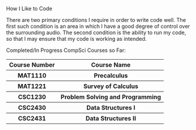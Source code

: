 <!DOCTYPE html>
<html>
  <p>
      How I Like to Code
  </p>
  <p>
    There are two primary conditions I require in order to write code well. The first such condition is an area in which I have a good degree of control over the surrounding audio. The second condition is the ability to run my code, so that I may ensure that my code is working as intended.
  </p>
    <p>
      Completed/In Progress CompSci Courses so Far:
    </p>
  <table>
    <tr>
      <th>Course Number</th>
      <th>Course Name</th>
    </tr>
    <tr>
      <th>MAT1110</th>
      <th>Precalculus</th>
    </tr>
    <tr>
      <th>MAT1221</th>
      <th>Survey of Calculus</th>
    </tr>
    <tr>
      <th>CSC1230</th>
      <th>Problem Solving and Programming</th>
    </tr>
    <tr>
      <th>CSC2430</th>
      <th>Data Structures I</th>
    </tr>
    <tr>
      <th>CSC2431</th>
      <th>Data Structures II</th>
    </tr>
  </table>
</html>
